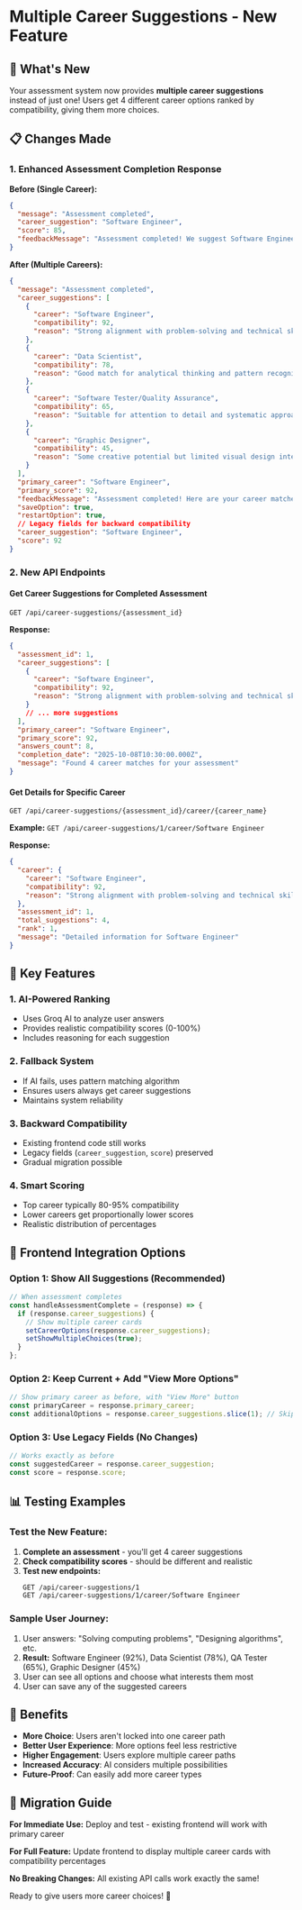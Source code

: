 # Multiple Career Suggestions - New Feature

## 🎉 What's New

Your assessment system now provides **multiple career suggestions** instead of just one! Users get 4 different career options ranked by compatibility, giving them more choices.

## 📋 Changes Made

### 1. Enhanced Assessment Completion Response

**Before (Single Career):**

```json
{
  "message": "Assessment completed",
  "career_suggestion": "Software Engineer",
  "score": 85,
  "feedbackMessage": "Assessment completed! We suggest Software Engineer with 85% confidence."
}
```

**After (Multiple Careers):**

```json
{
  "message": "Assessment completed",
  "career_suggestions": [
    {
      "career": "Software Engineer",
      "compatibility": 92,
      "reason": "Strong alignment with problem-solving and technical skills"
    },
    {
      "career": "Data Scientist",
      "compatibility": 78,
      "reason": "Good match for analytical thinking and pattern recognition"
    },
    {
      "career": "Software Tester/Quality Assurance",
      "compatibility": 65,
      "reason": "Suitable for attention to detail and systematic approach"
    },
    {
      "career": "Graphic Designer",
      "compatibility": 45,
      "reason": "Some creative potential but limited visual design interest"
    }
  ],
  "primary_career": "Software Engineer",
  "primary_score": 92,
  "feedbackMessage": "Assessment completed! Here are your career matches:",
  "saveOption": true,
  "restartOption": true,
  // Legacy fields for backward compatibility
  "career_suggestion": "Software Engineer",
  "score": 92
}
```

### 2. New API Endpoints

#### Get Career Suggestions for Completed Assessment

```
GET /api/career-suggestions/{assessment_id}
```

**Response:**

```json
{
  "assessment_id": 1,
  "career_suggestions": [
    {
      "career": "Software Engineer",
      "compatibility": 92,
      "reason": "Strong alignment with problem-solving and technical skills"
    }
    // ... more suggestions
  ],
  "primary_career": "Software Engineer",
  "primary_score": 92,
  "answers_count": 8,
  "completion_date": "2025-10-08T10:30:00.000Z",
  "message": "Found 4 career matches for your assessment"
}
```

#### Get Details for Specific Career

```
GET /api/career-suggestions/{assessment_id}/career/{career_name}
```

**Example:** `GET /api/career-suggestions/1/career/Software Engineer`

**Response:**

```json
{
  "career": {
    "career": "Software Engineer",
    "compatibility": 92,
    "reason": "Strong alignment with problem-solving and technical skills"
  },
  "assessment_id": 1,
  "total_suggestions": 4,
  "rank": 1,
  "message": "Detailed information for Software Engineer"
}
```

## 🎯 Key Features

### 1. **AI-Powered Ranking**

- Uses Groq AI to analyze user answers
- Provides realistic compatibility scores (0-100%)
- Includes reasoning for each suggestion

### 2. **Fallback System**

- If AI fails, uses pattern matching algorithm
- Ensures users always get career suggestions
- Maintains system reliability

### 3. **Backward Compatibility**

- Existing frontend code still works
- Legacy fields (`career_suggestion`, `score`) preserved
- Gradual migration possible

### 4. **Smart Scoring**

- Top career typically 80-95% compatibility
- Lower careers get proportionally lower scores
- Realistic distribution of percentages

## 🔧 Frontend Integration Options

### Option 1: Show All Suggestions (Recommended)

```javascript
// When assessment completes
const handleAssessmentComplete = (response) => {
  if (response.career_suggestions) {
    // Show multiple career cards
    setCareerOptions(response.career_suggestions);
    setShowMultipleChoices(true);
  }
};
```

### Option 2: Keep Current + Add "View More Options"

```javascript
// Show primary career as before, with "View More" button
const primaryCareer = response.primary_career;
const additionalOptions = response.career_suggestions.slice(1); // Skip first one
```

### Option 3: Use Legacy Fields (No Changes)

```javascript
// Works exactly as before
const suggestedCareer = response.career_suggestion;
const score = response.score;
```

## 📊 Testing Examples

### Test the New Feature:

1. **Complete an assessment** - you'll get 4 career suggestions
2. **Check compatibility scores** - should be different and realistic
3. **Test new endpoints:**
   ```bash
   GET /api/career-suggestions/1
   GET /api/career-suggestions/1/career/Software Engineer
   ```

### Sample User Journey:

1. User answers: "Solving computing problems", "Designing algorithms", etc.
2. **Result:** Software Engineer (92%), Data Scientist (78%), QA Tester (65%), Graphic Designer (45%)
3. User can see all options and choose what interests them most
4. User can save any of the suggested careers

## 🚀 Benefits

- **More Choice**: Users aren't locked into one career path
- **Better User Experience**: More options feel less restrictive
- **Higher Engagement**: Users explore multiple career paths
- **Increased Accuracy**: AI considers multiple possibilities
- **Future-Proof**: Can easily add more career types

## 🔄 Migration Guide

**For Immediate Use:** Deploy and test - existing frontend will work with primary career

**For Full Feature:** Update frontend to display multiple career cards with compatibility percentages

**No Breaking Changes:** All existing API calls work exactly the same!

Ready to give users more career choices! 🎉
